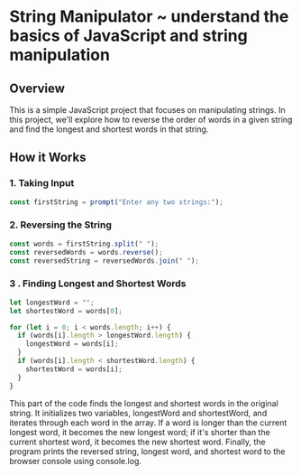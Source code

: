 # String Manipulator ~ understand the basics of JavaScript and string manipulation

## Overview

This is a simple JavaScript project that focuses on manipulating strings. In this project, we'll explore how to reverse the order of words in a given string and find the longest and shortest words in that string.

## How it Works

### 1. Taking Input

```javascript
const firstString = prompt("Enter any two strings:");
```

### 2. Reversing the String 

```javascript
const words = firstString.split(" ");
const reversedWords = words.reverse();
const reversedString = reversedWords.join(" ");
```

### 3 .  Finding Longest and Shortest Words

```javascript
let longestWord = "";
let shortestWord = words[0];

for (let i = 0; i < words.length; i++) {
  if (words[i].length > longestWord.length) {
    longestWord = words[i];
  }
  if (words[i].length < shortestWord.length) {
    shortestWord = words[i];
  }
}
```

This part of the code finds the longest and shortest words in the original string. It initializes two variables, longestWord and shortestWord, and iterates through each word in the array. If a word is longer than the current longest word, it becomes the new longest word; if it's shorter than the current shortest word, it becomes the new shortest word.
Finally, the program prints the reversed string, longest word, and shortest word to the browser console using console.log.
